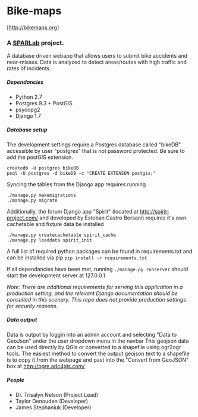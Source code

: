 Bike-maps
=========
[http://bikemaps.org]

### A [SPARLab](http://www.geog.uvic.ca/spar/) project. 
A database driven webapp that allows users to submit bike accidents and near-misses. Data is analyzed to detect areas/routes with high traffic and rates of incidents. 

##### Dependancies
  + Python 2.7
  + Postgres 9.3 + PostGIS
  + psycopg2
  + Django 1.7

##### Database setup
The development settings require a Postgres database called "bikeDB" accessible by user "postgres" that is not password protected. Be sure to add the postGIS extension.
```
createdb -U postgres bikeDB
psql -U postgres -d bikeDB -c "CREATE EXTENSON postgis;"
```

Syncing the tables from the Django app requires running
```
./manage.py makemigrations
./manage.py migrate
```

Additionally, the forum Django app "Spirit" (located at http://spirit-project.com/ and developed by Esteban Castro Borsani) requires it's own cachetable and fixture data be installed
```
./manage.py createcachetable spirit_cache
./manage.py loaddata spirit_init
```

A full list of required python packages can be found in requirements.txt and can be installed via pip 
    `pip install -r requirements.txt`

If all dependancies have been met, running `./manage.py runserver` should start the development server at 127.0.0.1

_Note: There are additional requirements for serving this application in a production setting, and the relevant Django documentation should be consulted in this scenary. This repo does not provide production settings for security reasons._


##### Data output
  Data is output by loggin into an admin account and selecting "Data to GeoJson" under the user dropdown menu in the navbar
  This geojson data can be used directly by QGis or converted to a shapefile using ogr2ogr tools.
  The easiest method to convert the output geojson text to a shapefile is to copy it from the webpage and
    past into the "Convert from GeoJSON" box at http://ogre.adc4gis.com/


##### People
  + Dr. Trisalyn Nelson (Project Lead)
  + Taylor Denouden (Developer)
  + James Stephaniuk (Developer)